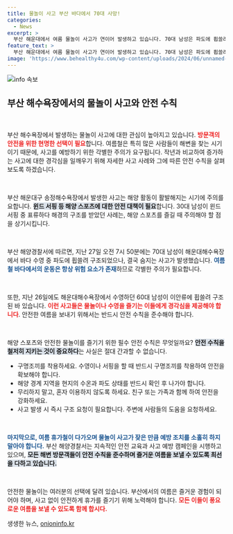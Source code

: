 ```yaml
---
title: 물놀이 사고 부산 바다에서 70대 사망!
categories:
  - News
excerpt: >
  부산 해운대에서 여름 물놀이 사고가 연이어 발생하고 있습니다. 70대 남성은 파도에 휩쓸려 사망하고, 30대는 윈드서핑 중 표류해 구조되었습니다. 안전 수칙 준수가 절실히 필요합니다!
feature_text: >
  부산 해운대에서 여름 물놀이 사고가 연이어 발생하고 있습니다. 70대 남성은 파도에 휩쓸려 사망하고, 30대는 윈드서핑 중 표류해 구조되었습니다. 안전 수칙 준수가 절실히 필요합니다!
image: 'https://www.behealthy4u.com/wp-content/uploads/2024/06/unnamed-file.png'
---
```


<p><img src="https://www.behealthy4u.com/wp-content/uploads/2024/06/unnamed-file.png" alt="info 속보" /></p>

<h2 data-ke-size="size26">부산 해수욕장에서의 물놀이 사고와 안전 수칙</h2>  

<p data-ke-size="size16">&nbsp;</p>  

<p>부산 해수욕장에서 발생하는 물놀이 사고에 대한 관심이 높아지고 있습니다. <b><span style="color: #ee2323;">방문객의 안전을 위한 현명한 선택이 필요</span></b>합니다. 여름철은 특히 많은 사람들이 해변을 찾는 시기이기 때문에, 사고를 예방하기 위한 각별한 주의가 요구됩니다. 작년과 비교하여 증가하는 사고에 대한 경각심을 일깨우기 위해 자세한 사고 사례와 그에 따른 안전 수칙을 살펴보도록 하겠습니다.  </p>

<p data-ke-size="size16">&nbsp;</p>  

<p>부산 해운대구 송정해수욕장에서 발생한 사고는 해양 활동이 활발해지는 시기에 주의를 요합니다. <b><span style="background-color: #21538527;">윈드 서핑 등 해양 스포츠에 대한 안전 대책이 필요</span></b>합니다. 30대 남성이 윈드 서핑 중 표류하다 해경의 구조를 받았던 사례는, 해양 스포츠를 즐길 때 주의해야 할 점을 상기시킵니다.  </p>

<p data-ke-size="size16">&nbsp;</p>  

<p>부산 해양경찰서에 따르면, 지난 27일 오전 7시 50분에는 70대 남성이 해운대해수욕장에서 바다 수영 중 파도에 휩쓸려 구조되었으나, 결국 숨지는 사고가 발생했습니다. <b><span style="color: #1a5490;">여름철 바다에서의 운동은 항상 위험 요소가 존재</span></b>하므로 각별한 주의가 필요합니다.  </p>

<p data-ke-size="size16">&nbsp;</p>  

<p>또한, 지난 26일에도 해운대해수욕장에서 수영하던 60대 남성이 이안류에 휩쓸려 구조된 바 있습니다. <b><span style="color: #ee2323;">이런 사고들은 물놀이나 수영을 즐기는 이들에게 경각심을 제공해야 합니다</span></b>. 안전한 여름을 보내기 위해서는 반드시 안전 수칙을 준수해야 합니다.  </p>

<p data-ke-size="size16">&nbsp;</p>  

<p>해양 스포츠와 안전한 물놀이를 즐기기 위한 필수 안전 수칙은 무엇일까요? <b><span style="background-color: #21538527;">안전 수칙을 철저히 지키는 것이 중요하다</span></b>는 사실은 절대 간과할 수 없습니다.  </p>

<ul>
<li>구명조끼를 착용하세요. 수영이나 서핑을 할 때 반드시 구명조끼를 착용하여 안전을 확보해야 합니다.</li>
<li>해양 경계 지역을 현지의 수온과 파도 상태를 반드시 확인 후 나가야 합니다.</li>
<li>무리하지 말고, 혼자 이용하지 않도록 하세요. 친구 또는 가족과 함께 하여 안전을 강화하세요.</li>
<li>사고 발생 시 즉시 구조 요청이 필요합니다. 주변에 사람들의 도움을 요청하세요.</li>
</ul>

<p data-ke-size="size16">&nbsp;</p>  

<p><b><span style="color: #1a5490;">마지막으로, 여름 휴가철이 다가오며 물놀이 사고가 잦은 만큼 예방 조치를 소홀히 하지 말아야 합니다.</span></b> 부산 해양경찰서는 지속적인 안전 교육과 사고 예방 캠페인을 시행하고 있으며, <b><span style="background-color: #21538527;">모든 해변 방문객들이 안전 수칙을 준수하며 즐거운 여름을 보낼 수 있도록 최선을 다하고 있습니다.</span></b>  </p>

<p data-ke-size="size16">&nbsp;</p>  

<p>안전한 물놀이는 여러분의 선택에 달려 있습니다. 부산에서의 여름은 즐거운 경험이 되어야 하며, 사고 없이 안전하게 휴가를 즐기기 위해 노력해야 합니다. <b><span style="color: #ee2323;">모든 이들이 풍요로운 여름을 보낼 수 있도록 함께 합시다.</span></b>  </p>
생생한 뉴스, <a href="https://onioninfo.kr" rel="dofollow">onioninfo.kr</a>


